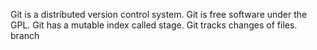 Git is a distributed version control system.
Git is free software under the GPL.
Git has a mutable index called stage.
Git tracks changes of files.
branch
